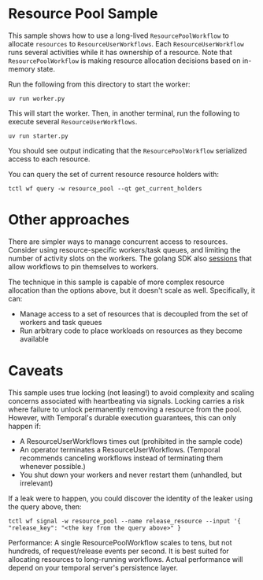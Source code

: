 # Resource Pool Sample

This sample shows how to use a long-lived `ResourcePoolWorkflow` to allocate `resources` to `ResourceUserWorkflows`.
Each `ResourceUserWorkflow` runs several activities while it has ownership of a resource. Note that
`ResourcePoolWorkflow` is making resource allocation decisions based on in-memory state.

Run the following from this directory to start the worker:

    uv run worker.py

This will start the worker. Then, in another terminal, run the following to execute several `ResourceUserWorkflows`.

    uv run starter.py

You should see output indicating that the `ResourcePoolWorkflow` serialized access to each resource.

You can query the set of current resource resource holders with:

    tctl wf query -w resource_pool --qt get_current_holders

# Other approaches

There are simpler ways to manage concurrent access to resources. Consider using resource-specific workers/task queues,
and limiting the number of activity slots on the workers. The golang SDK also [sessions](https://docs.temporal.io/develop/go/sessions)
that allow workflows to pin themselves to workers.

The technique in this sample is capable of more complex resource allocation than the options above, but it doesn't scale
as well. Specifically, it can:
- Manage access to a set of resources that is decoupled from the set of workers and task queues
- Run arbitrary code to place workloads on resources as they become available

# Caveats

This sample uses true locking (not leasing!) to avoid complexity and scaling concerns associated with heartbeating via
signals. Locking carries a risk where failure to unlock permanently removing a resource from the pool. However, with
Temporal's durable execution guarantees, this can only happen if:

- A ResourceUserWorkflows times out (prohibited in the sample code)
- An operator terminates a ResourceUserWorkflows. (Temporal recommends canceling workflows instead of terminating them whenever possible.)
- You shut down your workers and never restart them (unhandled, but irrelevant)

If a leak were to happen, you could discover the identity of the leaker using the query above, then:

    tctl wf signal -w resource_pool --name release_resource --input '{ "release_key": "<the key from the query above>" }

Performance: A single ResourcePoolWorkflow scales to tens, but not hundreds, of request/release events per second. It is
best suited for allocating resources to long-running workflows. Actual performance will depend on your temporal server's
persistence layer.